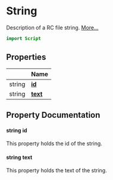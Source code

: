 # String

Description of a RC file string. [More...](#detailed-description)

```qml
import Script
```

## Properties

| | Name |
|-|-|
|string|**[id](#id)**|
|string|**[text](#text)**|

## Property Documentation

#### <a name="id"></a>string **id**

This property holds the id of the string.

#### <a name="text"></a>string **text**

This property holds the text of the string.
